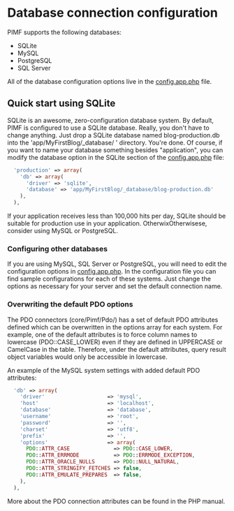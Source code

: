 # Database connection configuration

PIMF supports the following databases:

- SQLite
- MySQL
- PostgreSQL
- SQL Server

All of the database configuration options live in the [config.app.php](https://github.com/gjerokrsteski/pimf-blog/blob/master/app/config.app.php) file.

## Quick start using SQLite
SQLite is an awesome, zero-configuration database system. By default, PIMF is configured to use a SQLite database. Really, you don't have to change anything. Just drop a SQLite database named blog-production.db into the 'app/MyFirstBlog/_database/ ' directory. You're done.
Of course, if you want to name your database something besides "application", you can modify the database option in the SQLite section of the [config.app.php](https://github.com/gjerokrsteski/pimf-blog/blob/master/app/config.app.php) file:

```php
  'production' => array(
    'db' => array(
      'driver' => 'sqlite',
      'database' => 'app/MyFirstBlog/_database/blog-production.db'
    ),
  ),
```

If your application receives less than 100,000 hits per day, SQLite should be suitable for production use in your application. OtherwixOtherwisese, consider using MySQL or PostgreSQL.

### Configuring other databases
If you are using MySQL, SQL Server or PostgreSQL, you will need to edit the configuration options in [config.app.php](https://github.com/gjerokrsteski/pimf-blog/blob/master/app/config.app.php). In the configuration file you can find sample configurations for each of these systems. Just change the options as necessary for your server and set the default connection name.

### Overwriting the default PDO options
The PDO connectors (core/Pimf/Pdo/) has a set of default PDO attributes defined which can be overwritten in the options array for each system. For example, one of the default attributes is to force column names to lowercase (PDO::CASE_LOWER) even if they are defined in UPPERCASE or CamelCase in the table. Therefore, under the default attributes, query result object variables would only be accessible in lowercase.

An example of the MySQL system settings with added default PDO attributes:

```php
  'db' => array(
    'driver'                    => 'mysql',
    'host'                      => 'localhost',
    'database'                  => 'database',
    'username'                  => 'root',
    'password'                  => '',
    'charset'                   => 'utf8',
    'prefix'                    => '',
    'options'                   => array(
      PDO::ATTR_CASE              => PDO::CASE_LOWER,
      PDO::ATTR_ERRMODE           => PDO::ERRMODE_EXCEPTION,
      PDO::ATTR_ORACLE_NULLS      => PDO::NULL_NATURAL,
      PDO::ATTR_STRINGIFY_FETCHES => false,
      PDO::ATTR_EMULATE_PREPARES  => false,
    ),
  ),
```

More about the PDO connection attributes can be found in the PHP manual.
